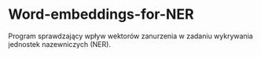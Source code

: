 # Word-embeddings-for-NER
Program sprawdzający wpływ wektorów zanurzenia w zadaniu wykrywania jednostek nazewniczych (NER). 
